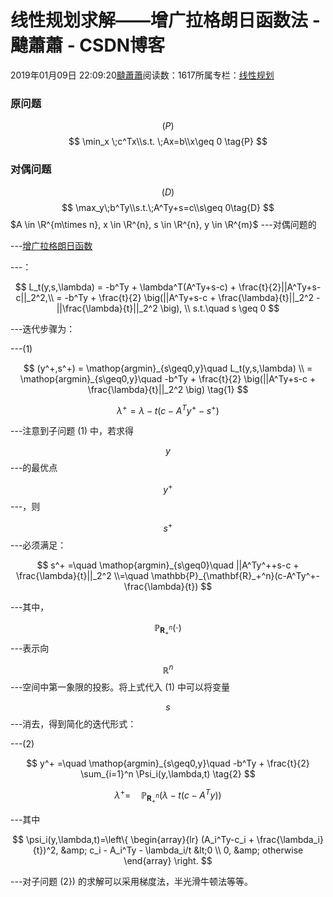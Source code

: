 
# 线性规划求解——增广拉格朗日函数法 - 颹蕭蕭 - CSDN博客


2019年01月09日 22:09:20[颹蕭蕭](https://me.csdn.net/itnerd)阅读数：1617所属专栏：[线性规划](https://blog.csdn.net/column/details/32485.html)



### 原问题
$$
(P)
$$
$$
\min_x \;c^Tx\\s.t. \;Ax=b\\x\geq 0 \tag{P}
$$

### 对偶问题
$$
(D)
$$
$$
\max_y\;b^Ty\\s.t.\;A^Ty+s=c\\s\geq 0\tag{D}
$$
$A \in \R^{m\times n}, x \in \R^{n}, s \in \R^{n}, y \in \R^{m}$
---对偶问题的

---[增广拉格朗日函数](https://blog.csdn.net/itnerd/article/details/86012869)

---：

$$
L_t(y,s,\lambda) = -b^Ty + \lambda^T(A^Ty+s-c) + \frac{t}{2}||A^Ty+s-c||_2^2,\\
    = -b^Ty +  \frac{t}{2} \big(||A^Ty+s-c + \frac{\lambda}{t}||_2^2 -  ||\frac{\lambda}{t}||_2^2 \big), \\
    s.t.\quad s \geq 0
$$

---迭代步骤为：

---(1)

$$
(y^+,s^+) = \mathop{argmin}_{s\geq0,y}\quad L_t(y,s,\lambda) \\
  = \mathop{argmin}_{s\geq0,y}\quad -b^Ty +  \frac{t}{2} \big(||A^Ty+s-c + \frac{\lambda}{t}||_2^2 \big) \tag{1}
$$

$$
\lambda^+ = \lambda -t(c-A^Ty^+-s^+)
$$

---注意到子问题 (1) 中，若求得

$$
y
$$
---的最优点

$$
y^+
$$
---，则

$$
s^+
$$
---必须满足：

$$
s^+ =\quad \mathop{argmin}_{s\geq0}\quad ||A^Ty^++s-c + \frac{\lambda}{t}||_2^2 \\=\quad \mathbb{P}_{\mathbf{R}_+^n}(c-A^Ty^+-\frac{\lambda}{t})
$$

---其中，

$$
\mathbb{P}_{\mathbf{R}_+^n}(\cdot)
$$
---表示向

$$
\mathbb{R}^n
$$
---空间中第一象限的投影。将上式代入 (1) 中可以将变量

$$
s
$$
---消去，得到简化的迭代形式：

---(2)

$$
y^+ =\quad \mathop{argmin}_{s\geq0,y}\quad -b^Ty +  \frac{t}{2} \sum_{i=1}^n \Psi_i(y,\lambda,t) \tag{2}
$$

$$
\lambda^+ =\quad \mathbb{P}_{\mathbf{R}_+^n}(\lambda -t(c-A^Ty))
$$

---其中

$$
\psi_i(y,\lambda,t)=\left\{
           \begin{array}{lr}
           (A_i^Ty-c_i + \frac{\lambda_i}{t})^2, &amp; c_i - A_i^Ty - \lambda_i/t &lt;0  \\
           0, &amp; otherwise 
           \end{array}
\right.
$$

---对子问题 (2}) 的求解可以采用梯度法，半光滑牛顿法等等。


